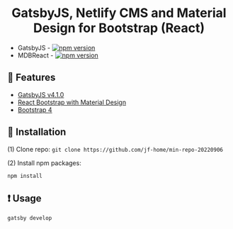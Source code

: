 <h1 align="center">GatsbyJS, Netlify CMS and Material Design for Bootstrap (React)</h1>


- GatsbyJS - [![npm version](https://badge.fury.io/js/gatsby.svg)](https://badge.fury.io/js/gatsby) 
- MDBReact - [![npm version](https://badge.fury.io/js/mdbreact.svg)](https://badge.fury.io/js/mdbreact)


## 🚀 Features

- [GatsbyJS v4.1.0](https://gatsbyjs.org/) 
- [React Bootstrap with Material Design](https://mdbootstrap.com/react/)
- [Bootstrap 4](https://getbootstrap.com/docs/4.4/getting-started/introduction/)

## 💼 Installation

(1) Clone repo:
`git clone https://github.com/jf-home/min-repo-20220906`

(2) Install npm packages:

`npm install`
  
## ❗ Usage

`gatsby develop`